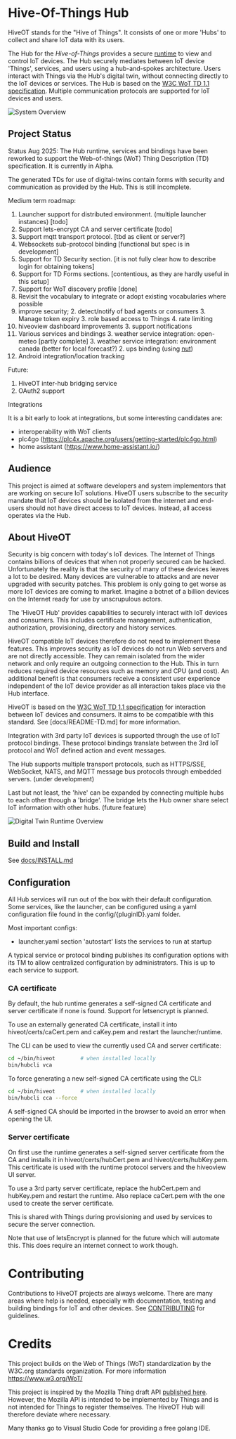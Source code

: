 # Hive-Of-Things Hub

HiveOT stands for the "Hive of Things". It consists of one or more 'Hubs' to collect and share IoT data with its users.

The Hub for the _Hive-of-Things_ provides a secure [runtime](runtime/README-runtime.md) to view and control IoT devices. The Hub securely mediates between IoT device 'Things', services, and users using a hub-and-spokes architecture. Users interact with Things via the Hub's digital twin, without connecting directly to the IoT devices or services. The Hub is based on the [W3C WoT TD 1.1 specification](https://www.w3.org/TR/wot-thing-description11/). Multiple communication protocols are supported for IoT devices and users.

![System Overview](docs/hub-overview.jpg)

## Project Status

Status Aug 2025: The Hub runtime, services and bindings have been reworked to support the Web-of-things (WoT) Thing Description (TD) specification. It is currently in Alpha.

The generated TDs for use of digital-twins contain forms with security and communication as provided by the Hub. This is still incomplete.

Medium term roadmap:

1. Launcher support for distributed environment. (multiple launcher instances) [todo]
1. Support lets-encrypt CA and server certificate [todo]
1. Support mqtt transport protocol. [tbd as client or server?]
1. Websockets sub-protocol binding [functional but spec is in development]
1. Support for TD Security section. [it is not fully clear how to describe login for obtaining tokens]
1. Support for TD Forms sections. [contentious, as they are hardly useful in this setup]
1. Support for WoT discovery profile [done]
1. Revisit the vocabulary to integrate or adopt existing vocabularies where possible
1. improve security; 2. detect/notify of bad agents or consumers 3. Manage token expiry 3. role based access to Things 4. rate limiting
1. hiveoview dashboard improvements 3. support notifications
1. Various services and bindings 3. weather service integration: open-meteo [partly complete] 3. weather service integration: environment canada (better for local forecast?) 2. ups binding (using [nut](https://networkupstools.org/))
1. Android integration/location tracking

Future:

1. HiveOT inter-hub bridging service
2. OAuth2 support

Integrations

It is a bit early to look at integrations, but some interesting candidates are:

- interoperability with WoT clients
- plc4go (https://plc4x.apache.org/users/getting-started/plc4go.html)
- home assistant (https://www.home-assistant.io/)

## Audience

This project is aimed at software developers and system implementors that are working on secure IoT solutions. HiveOT users subscribe to the security mandate that IoT devices should be isolated from the internet and end-users should not have direct access to IoT devices. Instead, all access operates via the Hub.

## About HiveOT

Security is big concern with today's IoT devices. The Internet of Things contains billions of devices that when not properly secured can be hacked. Unfortunately the reality is that the security of many of these devices leaves a lot to be desired. Many devices are vulnerable to attacks and are never upgraded with security patches. This problem is only going to get worse as more IoT devices are coming to market. Imagine a botnet of a billion devices on the Internet ready for use by unscrupulous actors.

The 'HiveOT Hub' provides capabilities to securely interact with IoT devices and consumers. This includes certificate management, authentication, authorization, provisioning, directory and history services.

HiveOT compatible IoT devices therefore do not need to implement these features. This improves security as IoT devices do not run Web servers and are not directly accessible. They can remain isolated from the wider network and only require an outgoing connection to the Hub. This in turn reduces required device resources such as memory and CPU (and cost). An additional benefit is that consumers receive a consistent user experience independent of the IoT device provider as all interaction takes place via the Hub interface.

HiveOT is based on the [W3C WoT TD 1.1 specification](https://www.w3.org/TR/wot-thing-description11/) for interaction between IoT devices and consumers. It aims to be compatible with this standard. See [docs/README-TD.md] for more information.

Integration with 3rd party IoT devices is supported through the use of IoT protocol bindings. These protocol bindings translate between the 3rd IoT protocol and WoT defined action and event messages.

The Hub supports multiple transport protocols, such as HTTPS/SSE, WebSocket, NATS, and MQTT message bus protocols through embedded servers. (under development)

Last but not least, the 'hive' can be expanded by connecting multiple hubs to each other through a 'bridge'. The bridge lets the Hub owner share select IoT information with other hubs. (future feature)

![Digital Twin Runtime Overview](docs/digitwin-overview.jpg)

## Build and Install

See [docs/INSTALL.md](docs/INSTALL.md)

## Configuration

All Hub services will run out of the box with their default configuration. Some services, like the launcher, can be configured using a yaml configuration file found in the config/{pluginID}.yaml folder.

Most important configs:

- launcher.yaml section 'autostart' lists the services to run at startup

A typical service or protocol binding publishes its configuration options with its TM to allow centralized configuration by administrators. This is up to each service to support.

### CA certificate

By default, the hub runtime generates a self-signed CA certificate and server certificate if none is found. Support for letsencrypt is planned.

To use an externally generated CA certificate, install it into hiveot/certs/caCert.pem and caKey.pem and restart the launcher/runtime.

The CLI can be used to view the currently used CA and server certificate:

```sh
cd ~/bin/hiveot        # when installed locally
bin/hubcli vca
```

To force generating a new self-signed CA certificate using the CLI:

```sh
cd ~/bin/hiveot        # when installed locally
bin/hubcli cca --force
```

A self-signed CA should be imported in the browser to avoid an error when opening the UI.

### Server certificate

On first use the runtime generates a self-signed server certificate from the CA and installs it in hiveot/certs/hubCert.pem and hiveot/certs/hubKey.pem. This certificate is used with the runtime protocol servers and the hiveoview UI server.

To use a 3rd party server certificate, replace the hubCert.pem and hubKey.pem and restart the runtime. Also replace caCert.pem with the one used to create the server certificate.

This is shared with Things during provisioning and used by services to secure the server connection.

Note that use of letsEncrypt is planned for the future which will automate this. This does require an internet connect to work though.

# Contributing

Contributions to HiveOT projects are always welcome. There are many areas where help is needed, especially with documentation, testing and building bindings for IoT and other devices. See [CONTRIBUTING](CONTRIBUTING.md) for guidelines.

# Credits

This project builds on the Web of Things (WoT) standardization by the W3C.org standards organization. For more information https://www.w3.org/WoT/

This project is inspired by the Mozilla Thing draft API [published here](https://iot.mozilla.org/wot/#web-thing-description). However, the Mozilla API is intended to be implemented by Things and is not intended for Things to register themselves. The HiveOT Hub will therefore deviate where necessary.

Many thanks go to Visual Studio Code for providing a free golang IDE.
